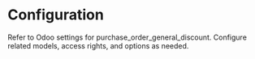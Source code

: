 # Configuration

Refer to Odoo settings for purchase_order_general_discount. Configure related models, access rights, and options as needed.
